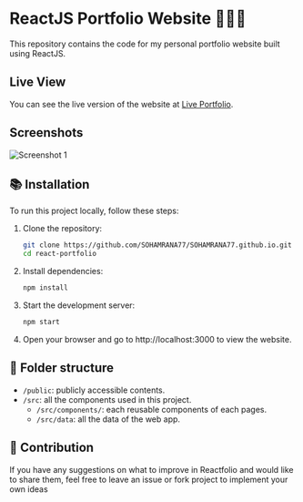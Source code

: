 # ReactJS Portfolio Website 👩🏽‍🚀

This repository contains the code for my personal portfolio website built using ReactJS.

## Live View

You can see the live version of the website at [Live Portfolio](https://sohamrana.netlify.app/).

## Screenshots

![Screenshot 1](https://github.com/SOHAMRANA77/journey-python/assets/116181846/e67aa0b3-2213-4da5-8030-84c7f1d49e5c)
## 📚 Installation

To run this project locally, follow these steps:

1. Clone the repository:
   ```sh
   git clone https://github.com/SOHAMRANA77/SOHAMRANA77.github.io.git
   cd react-portfolio
2. Install dependencies:
    ```sh
    npm install
    
3. Start the development server:
    ```sh
    npm start

4. Open your browser and go to http://localhost:3000 to view the website.

## 📁 Folder structure

-   `/public`: publicly accessible contents.
-   `/src`: all the components used in this project.
    -   `/src/components/`: each reusable components of each pages.
    -   `/src/data`: all the data of the web app.

## 🌱 Contribution

If you have any suggestions on what to improve in Reactfolio and would like to share them, feel free to leave an issue or fork project to implement your own ideas

